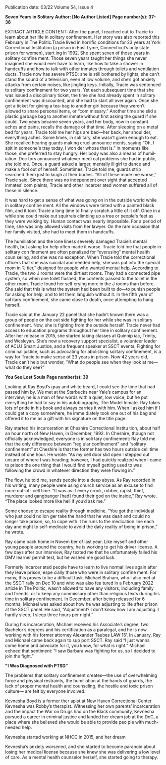 Publication date: 03/22
Volume 54, Issue 4

**Seven Years in Solitary**
**Author:  [No Author Listed]**
**Page number(s): 37-38**

EXTRACT ARTICLE CONTENT:
After the panel, I reached out 
to Tracie to learn about her life 
in solitary confinement. Her story 
was also reported this February in 
The Politic.Tracie lived in horrific 
conditions for 23 years at York 
Correctional Institution (a prison 
in East Lyme, Connecticut’s only 
state prison for women), start­
ing in 1992. She spent seven of 
those years in solitary confine­
ment. Those seven years taught 
her things she never imagined she 
would ever have to learn, like how 
to take a shower in handcuffs and 
how to talk with other inmates 
through toilets and ventilation 
ducts. Tracie now has severe 
PTSD: she is still bothered by 
lights, she can’t stand the sound of 
a television, even at low volume, 
and she’s got anxiety attacks from 
certain noises, like jingling keys.
Initially, Tracie was sentenced 
to solitary confinement for two 
years. Yet each subsequent time 
that she was issued a disciplinary 
ticket, the time she had already 
spent in solitary confinement was 
discounted, and she had to start all 
over again. Once she got a ticket 
for giving a tea-bag to another 
girl because they weren’t allowed 
to share personal items, or “com­
missary.” Another time she slid 
a plastic garbage bag to another 
inmate without first asking the 
guard if she could. Two years 
became seven years, and her body, 
now in constant aches and pains, 
recalls the damage of that time. 
After sleeping on a metal bed 
for years, Tracie told me her hips 
are 
bad—her 
back, her shoul­
der, everything 
aches. 
Some­
times, in soli­
tary, she wasn’t 
given 
enough 
to 
eat. 
She 
recalled hearing 
guards 
making 
cruel announce­
ments, 
saying 
“Oh, I spit in 
someone's 
tray 
today, I won­
der whose that 
is.” In moments 
like those, she 
preferred to stay 
hungry. 
Her 
body was also a 
means of humil­
iation. 
Doc­
tors announced 
whatever medi­
cal problems she 
had in public, 
she told me. Once, a guard asked 
a larger, mentally ill girl to dance 
and make a fool out of herself. 
Sometimes, Tracie told me, guards 
strip searched them just to laugh 
at their bodies. “All of these made 
me worse,” Tracie said. Since 
there was no independent over­
sight that accepted inmates' com­
plaints, Tracie and other incarcer­
ated women suffered all of these in 
silence.


It was hard to get a sense of 
what was going on in the outside 
world while in solitary confine­
ment. All the windows were tinted 
with a painted black film, and it 
took Tracie a long time to finally 
scratch a little of it off. Once in a 
while she could make out squirrels 
climbing up a tree or people's feet 
as they were walking by. Human 
contact was nearly impossible. 
For a period of time, she was only 
allowed visits from her lawyer. On 
the rare occasion that her family 
visited, she had to meet them in 
handcuffs. 

The humiliation and the lone­
liness severely damaged Tracie’s 
mental health, but asking for help 
often made it worse. Tracie told 
me that people in solitary con­
finement are often penalized for 
“overusing” mental health coun­
seling, and she was no exception. 
When Tracie told the correctional 
officers that she was suicidal and 
needed help, she was put into the 
special room in “J tier,” designed 
for people who wanted mental 
help. According to Tracie, the 
two J rooms were the dirtiest 
rooms. They had a connected pipe 
system, so when one toilet flushed, 
the contents passed to the toilet in 
the other room. Tracie found her­
self crying more in the J rooms 
than before. She said that this is 
what the system had been built to 
do—to punish people for asking 
for help, and to let them languish 
without it. In the fifth year of sol­
itary confinement, she came close 
to death, once attempting to hang 
herself. 

Tracie said at the January 22 
panel that she hadn’t  known there 
was a group of people on the out­
side fighting for her while she was 
in solitary confinement. Now, she 
is fighting from the outside her­self. Tracie never had access to 
education programs throughout 
her time in solitary confinement. 
After her release in 2015, she 
started taking classes at Quinnip­
iac, Trinity, and Wesleyan. She’s 
now a recovery support specialist, 
a volunteer leader of ACLU Smart 
Justice, and a frequent speaker at 
SSCT events. Fighting for crimi­
nal justice, such as advocating for 
abolishing solitary confinement, is 
a way for Tracie to make sense of 
23 years in prison. Now 42 years 
old, Tracie can’t help but wonder, 
“What do people see when they 
look at me—what do they see?” 


**You See Lost Souls**
**Page number(s): 39**

Looking at Ray Boyd’s gray and 
white beard, I could see the time 
that had passed him by. We met at 
the Starbucks near Yale’s campus 
for an interview; he is a man of few 
words with a quiet, low voice, but 
he put everything he had to say 
in his autobiography, The Model 
Inmate. Ray takes lots of pride in 
his book and always carries it with 
him. When I asked him if I could 
get a copy somewhere, he imme­
diately took one out of his bag and 
offered it to me as a gift with his 
signature on the title page.

Ray started his incarceration 
at Cheshire Correctional Institu­
tion, about half an hour north of 
New Haven, in December, 1992. 
In Cheshire, though not officially 
acknowledged, everyone is in soli­
tary confinement: Ray told me that 
the only difference between “reg­
ular confinement” and “solitary 
confinement” at Cheshire is that 
the former has two hours outside 
cell time instead of one hour. He 
wrote: “As my cell door slid open I 
stepped out unsure of where I was 
heading; however, I had quickly 
realized when I came to prison the 
one thing that I would find myself 
getting used to was following the 
crowd in whatever direction they 
were flowing in.”

The flow, he told me, sends 
people into a deep abyss. As Ray 
recorded in his writing, many 
people were using church service 
as an excuse to find more out-of-
cell time. “It was as if every crook, 
robber, rapist, thief, murderer and 
gangbanger [had] found their god 
on the inside,” Ray wrote. “The 
place looked more like hell if 
you’d ask me.”

Some choose to escape reality 
through medicine. “You got the 
individual who just could no lon­
ger take the hand that he was dealt 
and could no longer take prison; 
so, to cope with it he runs to the 
medication line each day and 
night to self-medicate to avoid the 
daily reality of being in prison,” he 
wrote.

Ray came back home in Novem­
ber of last year. Like myself and 
other young people around the 
country, he is working to get his 
driver license. A few days after 
our interview, Ray texted me that 
he unfortunately failed his DMV 
learner permit test, but he wished 
me good luck.

Formerly incarcer­
ated people have to 
learn to live normal 
lives again after they 
leave 
prison, 
espe­
cially those who were 
in solitary confine­
ment. For many, this 
proves to be a difficult 
task. Michael Braham, 
who I also met at the SSCT rally 
on Dec 10 and who was also fea­
tured in a February 2022 article in 
The Politic, wasn’t allowed to have 
any visitors, including family and 
friends, or to keep any commissary 
other than religious texts during 
his time in solitary confinement. 
In December, after being released 
for 6 months, Michael was asked 
about how he was adjusting to life 
after prison at the SSCT panel. He 
said, “Adjustment? I don’t know 
how I am adjusting. I hardly sleep, 
I sleep three hours per night.” 

During 
his 
incarceration, 
Michael received his Associate’s 
degree, two Bachelor’s degrees 
and his certification as a paralegal, 
and he is now working with his 
former attorney Alexander Taubes 
LAW 15’. In January, Ray and 
Michael came back again to sup­
port SSCT. Ray said “I just wanna 
come home and advocate for it, 
you know, for what is right.” 
Michael echoed that sentiment: “I 
saw Barbara was fighting for us, so 
I decided to join the fight.” 


**"I Was Diagnosed 
with PTSD"**

The 
problems 
that 
solitary 
confinement creates—the use of 
overwhelming force and physical 
restraints, the humiliation at the 
hands of guards, the lack of proper 
mental health and counseling, the 
hostile and toxic prison culture—
are felt by everyone involved. 

Kevnesha Boyd is a former ther­
apist at New Haven Correctional 
Center. Kevnesha was Robby’s 
therapist. Witnessing her own 
parents’ incarceration and the 
impact the War on Drugs had on 
the Black community, Kevnesha 
pursued a career in criminal justice 
and landed her dream job at the 
DoC, a place where she believed 
she would be able to provide peo­
ple with much-needed help.

Kevnesha started working at 
NHCC in 2015, and her dream

Kevnesha’s anxiety worsened, and 
she started to become paranoid about 
losing her medical license because 
she knew she was delivering a low level 
of care. As a mental health counselor 
herself, she started going to therapy.
